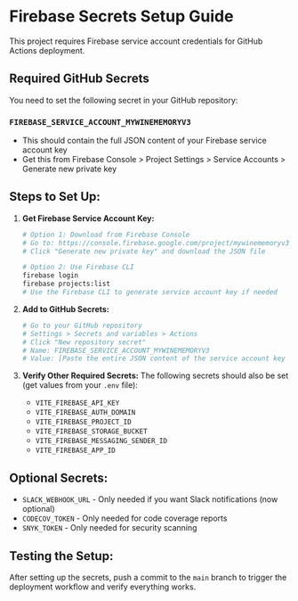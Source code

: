 # Firebase Secrets Setup Guide

This project requires Firebase service account credentials for GitHub Actions deployment.

## Required GitHub Secrets

You need to set the following secret in your GitHub repository:

### `FIREBASE_SERVICE_ACCOUNT_MYWINEMEMORYV3`
- This should contain the full JSON content of your Firebase service account key
- Get this from Firebase Console > Project Settings > Service Accounts > Generate new private key

## Steps to Set Up:

1. **Get Firebase Service Account Key:**
   ```bash
   # Option 1: Download from Firebase Console
   # Go to: https://console.firebase.google.com/project/mywinememoryv3/settings/serviceaccounts/adminsdk
   # Click "Generate new private key" and download the JSON file
   
   # Option 2: Use Firebase CLI
   firebase login
   firebase projects:list
   # Use the Firebase CLI to generate service account key if needed
   ```

2. **Add to GitHub Secrets:**
   ```bash
   # Go to your GitHub repository
   # Settings > Secrets and variables > Actions
   # Click "New repository secret"
   # Name: FIREBASE_SERVICE_ACCOUNT_MYWINEMEMORYV3
   # Value: [Paste the entire JSON content of the service account key file]
   ```

3. **Verify Other Required Secrets:**
   The following secrets should also be set (get values from your `.env` file):
   - `VITE_FIREBASE_API_KEY`
   - `VITE_FIREBASE_AUTH_DOMAIN`
   - `VITE_FIREBASE_PROJECT_ID`
   - `VITE_FIREBASE_STORAGE_BUCKET`
   - `VITE_FIREBASE_MESSAGING_SENDER_ID`
   - `VITE_FIREBASE_APP_ID`

## Optional Secrets:
- `SLACK_WEBHOOK_URL` - Only needed if you want Slack notifications (now optional)
- `CODECOV_TOKEN` - Only needed for code coverage reports
- `SNYK_TOKEN` - Only needed for security scanning

## Testing the Setup:
After setting up the secrets, push a commit to the `main` branch to trigger the deployment workflow and verify everything works.